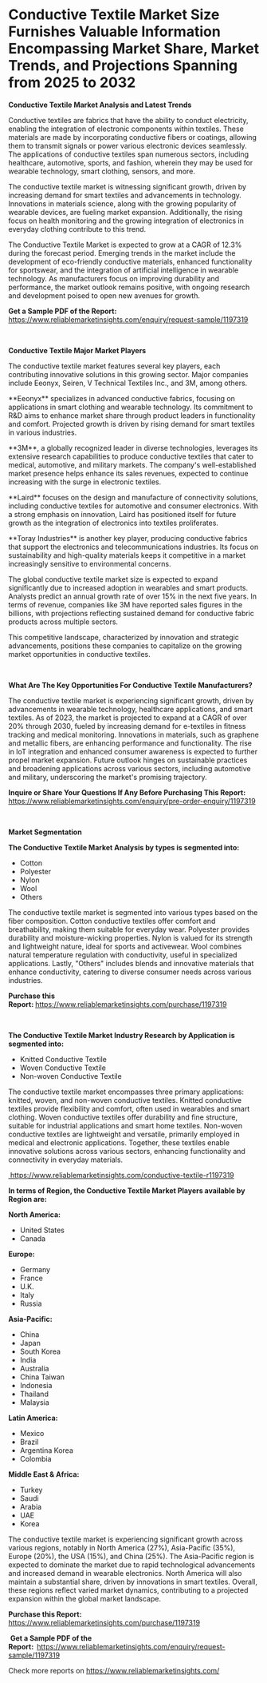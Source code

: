 <p><h1>Conductive Textile Market Size Furnishes Valuable Information Encompassing Market Share, Market Trends, and Projections Spanning from 2025 to 2032</h1></p><p><strong>Conductive Textile Market Analysis and Latest Trends</strong></p>
<p><p>Conductive textiles are fabrics that have the ability to conduct electricity, enabling the integration of electronic components within textiles. These materials are made by incorporating conductive fibers or coatings, allowing them to transmit signals or power various electronic devices seamlessly. The applications of conductive textiles span numerous sectors, including healthcare, automotive, sports, and fashion, wherein they may be used for wearable technology, smart clothing, sensors, and more.</p><p>The conductive textile market is witnessing significant growth, driven by increasing demand for smart textiles and advancements in technology. Innovations in materials science, along with the growing popularity of wearable devices, are fueling market expansion. Additionally, the rising focus on health monitoring and the growing integration of electronics in everyday clothing contribute to this trend.</p><p>The Conductive Textile Market is expected to grow at a CAGR of 12.3% during the forecast period. Emerging trends in the market include the development of eco-friendly conductive materials, enhanced functionality for sportswear, and the integration of artificial intelligence in wearable technology. As manufacturers focus on improving durability and performance, the market outlook remains positive, with ongoing research and development poised to open new avenues for growth.</p></p>
<p><strong>Get a Sample PDF of the Report:&nbsp;</strong> <a href="https://www.reliablemarketinsights.com/enquiry/request-sample/1197319?utm_campaign=2538&utm_medium=2&utm_source=Github&utm_content=ia&utm_term=05042025&utm_id=conductive-textile">https://www.reliablemarketinsights.com/enquiry/request-sample/1197319</a></p>
<p>&nbsp;</p>
<p><strong>Conductive Textile Major Market Players</strong></p>
<p><p>The conductive textile market features several key players, each contributing innovative solutions in this growing sector. Major companies include Eeonyx, Seiren, V Technical Textiles Inc., and 3M, among others.</p><p>**Eeonyx** specializes in advanced conductive fabrics, focusing on applications in smart clothing and wearable technology. Its commitment to R&D aims to enhance market share through product leaders in functionality and comfort. Projected growth is driven by rising demand for smart textiles in various industries.</p><p>**3M**, a globally recognized leader in diverse technologies, leverages its extensive research capabilities to produce conductive textiles that cater to medical, automotive, and military markets. The company's well-established market presence helps enhance its sales revenues, expected to continue increasing with the surge in electronic textiles.</p><p>**Laird** focuses on the design and manufacture of connectivity solutions, including conductive textiles for automotive and consumer electronics. With a strong emphasis on innovation, Laird has positioned itself for future growth as the integration of electronics into textiles proliferates.</p><p>**Toray Industries** is another key player, producing conductive fabrics that support the electronics and telecommunications industries. Its focus on sustainability and high-quality materials keeps it competitive in a market increasingly sensitive to environmental concerns.</p><p>The global conductive textile market size is expected to expand significantly due to increased adoption in wearables and smart products. Analysts predict an annual growth rate of over 15% in the next five years. In terms of revenue, companies like 3M have reported sales figures in the billions, with projections reflecting sustained demand for conductive fabric products across multiple sectors.</p><p>This competitive landscape, characterized by innovation and strategic advancements, positions these companies to capitalize on the growing market opportunities in conductive textiles.</p></p>
<p>&nbsp;</p>
<p><strong>What Are The Key Opportunities For Conductive Textile Manufacturers?</strong></p>
<p><p>The conductive textile market is experiencing significant growth, driven by advancements in wearable technology, healthcare applications, and smart textiles. As of 2023, the market is projected to expand at a CAGR of over 20% through 2030, fueled by increasing demand for e-textiles in fitness tracking and medical monitoring. Innovations in materials, such as graphene and metallic fibers, are enhancing performance and functionality. The rise in IoT integration and enhanced consumer awareness is expected to further propel market expansion. Future outlook hinges on sustainable practices and broadening applications across various sectors, including automotive and military, underscoring the market's promising trajectory.</p></p>
<p><strong>Inquire or Share Your Questions If Any Before Purchasing This Report:</strong> <a href="https://www.reliablemarketinsights.com/enquiry/pre-order-enquiry/1197319?utm_campaign=2538&utm_medium=2&utm_source=Github&utm_content=ia&utm_term=05042025&utm_id=conductive-textile">https://www.reliablemarketinsights.com/enquiry/pre-order-enquiry/1197319</a></p>
<p>&nbsp;</p>
<p><strong>Market Segmentation</strong></p>
<p><strong>The Conductive Textile Market Analysis by types is segmented into:</strong></p>
<p><ul><li>Cotton</li><li>Polyester</li><li>Nylon</li><li>Wool</li><li>Others</li></ul></p>
<p><p>The conductive textile market is segmented into various types based on the fiber composition. Cotton conductive textiles offer comfort and breathability, making them suitable for everyday wear. Polyester provides durability and moisture-wicking properties. Nylon is valued for its strength and lightweight nature, ideal for sports and activewear. Wool combines natural temperature regulation with conductivity, useful in specialized applications. Lastly, "Others" includes blends and innovative materials that enhance conductivity, catering to diverse consumer needs across various industries.</p></p>
<p><strong>Purchase this Report:&nbsp;</strong><a href="https://www.reliablemarketinsights.com/purchase/1197319?utm_campaign=2538&utm_medium=2&utm_source=Github&utm_content=ia&utm_term=05042025&utm_id=conductive-textile">https://www.reliablemarketinsights.com/purchase/1197319</a></p>
<p>&nbsp;</p>
<p><strong>The Conductive Textile Market Industry Research by Application is segmented into:</strong></p>
<p><ul><li>Knitted Conductive Textile</li><li>Woven Conductive Textile</li><li>Non-woven Conductive Textile</li></ul></p>
<p><p>The conductive textile market encompasses three primary applications: knitted, woven, and non-woven conductive textiles. Knitted conductive textiles provide flexibility and comfort, often used in wearables and smart clothing. Woven conductive textiles offer durability and fine structure, suitable for industrial applications and smart home textiles. Non-woven conductive textiles are lightweight and versatile, primarily employed in medical and electronic applications. Together, these textiles enable innovative solutions across various sectors, enhancing functionality and connectivity in everyday materials.</p></p>
<p><a href="https://www.reliablemarketinsights.com/conductive-textile-r1197319?utm_campaign=2538&utm_medium=2&utm_source=Github&utm_content=ia&utm_term=05042025&utm_id=conductive-textile">&nbsp;https://www.reliablemarketinsights.com/conductive-textile-r1197319</a></p>
<p><strong>In terms of Region, the Conductive Textile Market Players available by Region are:</strong></p>
<p>
    <p> <strong> North America: </strong>
        <ul>
            <li>United States</li>
            <li>Canada</li>
        </ul>
        </p> 
    <p> <strong> Europe: </strong>
        <ul>
            <li>Germany</li>
            <li>France</li>
            <li>U.K.</li>
            <li>Italy</li>
            <li>Russia</li>
        </ul>
        </p> 
    <p> <strong> Asia-Pacific: </strong>
        <ul>
            <li>China</li>
            <li>Japan</li>
            <li>South Korea</li>
            <li>India</li>
            <li>Australia</li>
            <li>China Taiwan</li>
            <li>Indonesia</li>
            <li>Thailand</li>
            <li>Malaysia</li>
        </ul>
        </p> 
    <p> <strong> Latin America: </strong>
        <ul>
            <li>Mexico</li>
            <li>Brazil</li>
            <li>Argentina Korea</li>
            <li>Colombia</li>
        </ul>
        </p> 
    <p> <strong> Middle East & Africa: </strong>
        <ul>
            <li>Turkey</li>
            <li>Saudi</li>
            <li>Arabia</li>
            <li>UAE</li>
            <li>Korea</li>
        </ul>
    </p>
    </p>
<p><p>The conductive textile market is experiencing significant growth across various regions, notably in North America (27%), Asia-Pacific (35%), Europe (20%), the USA (15%), and China (25%). The Asia-Pacific region is expected to dominate the market due to rapid technological advancements and increased demand in wearable electronics. North America will also maintain a substantial share, driven by innovations in smart textiles. Overall, these regions reflect varied market dynamics, contributing to a projected expansion within the global market landscape.</p></p>
<p><strong>Purchase this Report: </strong><a href="https://www.reliablemarketinsights.com/purchase/1197319?utm_campaign=2538&utm_medium=2&utm_source=Github&utm_content=ia&utm_term=05042025&utm_id=conductive-textile">https://www.reliablemarketinsights.com/purchase/1197319</a></p>
<p>&nbsp;<strong>Get a Sample PDF of the Report:&nbsp;&nbsp;</strong><a href="https://www.reliablemarketinsights.com/enquiry/request-sample/1197319?utm_campaign=2538&utm_medium=2&utm_source=Github&utm_content=ia&utm_term=05042025&utm_id=conductive-textile">https://www.reliablemarketinsights.com/enquiry/request-sample/1197319</a></p>
<p><strong></strong></p>
<p>Check more reports on <a href="https://www.reliablemarketinsights.com/?utm_campaign=2538&utm_medium=2&utm_source=Github&utm_content=ia&utm_term=05042025&utm_id=conductive-textile">https://www.reliablemarketinsights.com/</a></p>